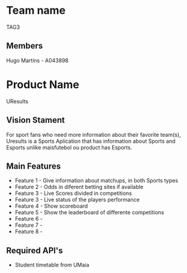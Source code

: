 # Team name

TAG3

## Members

Hugo Martins - A043898


# Product Name

UResults

## Vision Stament

For sport fans who need more information about their favorite team(s), Uresults is a Sports Aplication that has information about Sports and Esports unlike maisfutebol ou product has Esports.

## Main Features

 - Feature 1 - Give information about matchups, in both Sports types
 - Feature 2 - Odds in diferent betting sites if available
 - Feature 3 - Live Scores divided in competitions
 - Feature 3 - Live status of the players performance
 - Feature 4 - Show scoreboard
 - Feature 5 - Show the leaderboard of differente competitions
 - Feature 6 - 
 - Feature 7 -
 - Feature 8 -

## Required API's

- Student timetable from UMaia